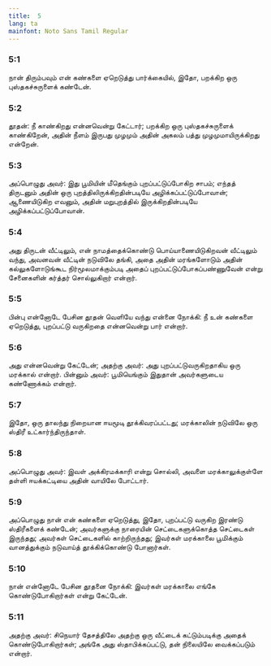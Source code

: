 ```yaml
---
title:  5
lang: ta
mainfont: Noto Sans Tamil Regular
---
```


###  5:1

நான் திரும்பவும் என் கண்களை ஏறெடுத்து பார்க்கையில், இதோ, பறக்கிற ஒரு புஸ்தகச்சுருளைக் கண்டேன்.

###  5:2

தூதன்: நீ காண்கிறது என்னவென்று கேட்டார்; பறக்கிற ஒரு புஸ்தகச்சுருளைக் காண்கிறேன், அதின் நீளம் இருபது முழமும் அதின் அகலம் பத்து முழமுமாயிருக்கிறது என்றேன்.

###  5:3

அப்பொழுது அவர்: இது பூமியின் மீதெங்கும் புறப்பட்டுப்போகிற சாபம்; எந்தத் திருடனும் அதின் ஒரு புறத்திலிருக்கிறதின்படியே அழிக்கப்பட்டுப்போவான்; ஆணையிடுகிற எவனும், அதின் மறுபுறத்தில் இருக்கிறதின்படியே அழிக்கப்பட்டுப்போவான்.

###  5:4

அது திருடன் வீட்டிலும், என் நாமத்தைக்கொண்டு பொய்யாணையிடுகிறவன் வீட்டிலும் வந்து, அவனவன் வீட்டின் நடுவிலே தங்கி, அதை அதின் மரங்களோடும் அதின் கல்லுகளோடுங்கூட நிர்மூலமாக்கும்படி அதைப் புறப்பட்டுப்போகப்பண்ணுவேன் என்று சேனைகளின் கர்த்தர் சொல்லுகிறார் என்றார்.

###  5:5

பின்பு என்னோடே பேசின தூதன் வெளியே வந்து என்னை நோக்கி: நீ உன் கண்களை ஏறெடுத்து, புறப்பட்டு வருகிறதை என்னவென்று பார் என்றார்.

###  5:6

அது என்னவென்று கேட்டேன்; அதற்கு அவர்: அது புறப்பட்டுவருகிறதாகிய ஒரு மரக்கால் என்றார். பின்னும் அவர்: பூமியெங்கும் இதுதான் அவர்களுடைய கண்ணோக்கம் என்றார்.

###  5:7

இதோ, ஒரு தாலந்து நிறையான ஈயமூடி தூக்கிவரப்பட்டது; மரக்காலின் நடுவிலே ஒரு ஸ்திரீ உட்கார்ந்திருந்தாள்.

###  5:8

அப்பொழுது அவர்: இவள் அக்கிரமக்காரி என்று சொல்லி, அவளை மரக்காலுக்குள்ளே தள்ளி ஈயக்கட்டியை அதின் வாயிலே போட்டார்.

###  5:9

அப்பொழுது நான் என் கண்களை ஏறெடுத்து, இதோ, புறப்பட்டு வருகிற இரண்டு ஸ்திரீகளைக் கண்டேன்; அவர்களுக்கு நாரையின் செட்டைகளுக்கொத்த செட்டைகள் இருந்தது; அவர்கள் செட்டைகளில் காற்றிருந்தது; இவர்கள் மரக்காலை பூமிக்கும் வானத்துக்கும் நடுவாய்த் தூக்கிக்கொண்டு போனார்கள்.

###  5:10

நான் என்னோடே பேசின தூதனை நோக்கி: இவர்கள் மரக்காலை எங்கே கொண்டுபோகிறார்கள் என்று கேட்டேன்.

###  5:11

அதற்கு அவர்: சிநெயார் தேசத்திலே அதற்கு ஒரு வீட்டைக் கட்டும்படிக்கு அதைக் கொண்டுபோகிறார்கள்; அங்கே அது ஸ்தாபிக்கப்பட்டு, தன் நிலையிலே வைக்கப்படும் என்றார்.

